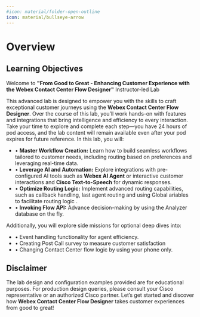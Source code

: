 ```yaml
---
#icon: material/folder-open-outline
icon: material/bullseye-arrow
---
```


# Overview

## Learning Objectives

Welcome to **"From Good to Great - Enhancing Customer Experience with the Webex Contact Center Flow Designer"** Instructor-led Lab

This advanced lab is designed to empower you with the skills to craft exceptional customer journeys using the **Webex Contact Center Flow Designer**. Over the course of this lab, you’ll work hands-on with features and integrations that bring intelligence and efficiency to every interaction. Take your time to explore and complete each step—you have 24 hours of pod access, and the lab content will remain available even after your pod expires for future reference.
In this lab, you will:
- • **Master Workflow Creation:** Learn how to build seamless workflows tailored to customer needs, including routing based on preferences and leveraging real-time data.
- • **Leverage AI and Automation:** Explore integrations with pre-configured AI tools such as **Webex AI Agent** or interactive customer interactions and **Cisco Text-to-Speech** for dynamic responses.
- • **Optimize Routing Logic:** Implement advanced routing capabilities, such as callback handling, last agent routing and using Global ariables to facilitate routing logic .
- • **Invoking Flow API:** Advance decision-making by using the Analyzer database on the fly.

Additionally, you will explore side missions for optional deep dives into:
- • Event handling functionality for agent efficiency.
- • Creating Post Call survey to measure customer satisfaction
- • Changing Contact Center flow logic by using your phone only.
    
## Disclaimer
The lab design and configuration examples provided are for educational purposes. For production design queries, please consult your Cisco representative or an authorized Cisco partner.
Let’s get started and discover how **Webex Contact Center Flow Designer** takes customer experiences from good to great!

